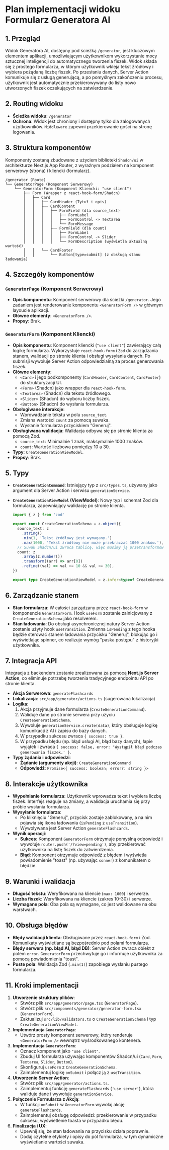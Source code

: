 # Plan implementacji widoku Formularz Generatora AI

## 1. Przegląd

Widok Generatora AI, dostępny pod ścieżką `/generator`, jest kluczowym elementem aplikacji, umożliwiającym użytkownikom wykorzystanie mocy sztucznej inteligencji do automatycznego tworzenia fiszek. Widok składa się z prostego formularza, w którym użytkownik wkleja tekst źródłowy i wybiera pożądaną liczbę fiszek. Po przesłaniu danych, Server Action komunikuje się z usługą generującą, a po pomyślnym zakończeniu procesu, użytkownik jest automatycznie przekierowywany do listy nowo utworzonych fiszek oczekujących na zatwierdzenie.

## 2. Routing widoku

- **Ścieżka widoku**: `/generator`
- **Ochrona**: Widok jest chroniony i dostępny tylko dla zalogowanych użytkowników. `Middleware` zapewni przekierowanie gości na stronę logowania.

## 3. Struktura komponentów

Komponenty zostaną zbudowane z użyciem biblioteki `Shadcn/ui` w architekturze Next.js App Router, z wyraźnym podziałem na komponent serwerowy (strona) i kliencki (formularz).

```
/generator (Route)
└── GeneratorPage (Komponent Serwerowy)
    └── GeneratorForm (Komponent Kliencki: "use client")
        ├── Form (Wrapper z react-hook-form/Shadcn)
        │   ├── Card
        │   │   ├── CardHeader (Tytuł i opis)
        │   │   ├── CardContent
        │   │   │   ├── FormField (dla source_text)
        │   │   │   │   ├── FormLabel
        │   │   │   │   ├── FormControl -> Textarea
        │   │   │   │   └── FormMessage
        │   │   │   ├── FormField (dla count)
        │   │   │   │   ├── FormLabel
        │   │   │   │   ├── FormControl -> Slider
        │   │   │   │   └── FormDescription (wyświetla aktualną wartość)
        │   │   └── CardFooter
        │   │       └── Button[type=submit] (z obsługą stanu ładowania)
```

## 4. Szczegóły komponentów

### `GeneratorPage` (Komponent Serwerowy)

- **Opis komponentu**: Komponent serwerowy dla ścieżki `/generator`. Jego zadaniem jest renderowanie komponentu `<GeneratorForm />` w głównym layoucie aplikacji.
- **Główne elementy**: `<GeneratorForm />`.
- **Propsy**: Brak.

### `GeneratorForm` (Komponent Kliencki)

- **Opis komponentu**: Komponent kliencki (`"use client"`) zawierający całą logikę formularza. Wykorzystuje `react-hook-form` i `Zod` do zarządzania stanem, walidacji po stronie klienta i obsługi wysyłania danych. Po submisji wywołuje Server Action odpowiedzialną za proces generowania fiszek.
- **Główne elementy**:
  - `<Card>` i jego podkomponenty (`CardHeader`, `CardContent`, `CardFooter`) do strukturyzacji UI.
  - `<Form>` (Shadcn) jako wrapper dla `react-hook-form`.
  - `<Textarea>` (Shadcn) dla tekstu źródłowego.
  - `<Slider>` (Shadcn) do wyboru liczby fiszek.
  - `<Button>` (Shadcn) do wysłania formularza.
- **Obsługiwane interakcje**:
  - Wprowadzanie tekstu w polu `source_text`.
  - Zmiana wartości `count` za pomocą suwaka.
  - Wysłanie formularza przyciskiem "Generuj".
- **Obsługiwana walidacja**: Walidacja odbywa się po stronie klienta za pomocą Zod.
  - `source_text`: Minimalnie 1 znak, maksymalnie 1000 znaków.
  - `count`: Wartość liczbowa pomiędzy 10 a 30.
- **Typy**: `CreateGenerationViewModel`.
- **Propsy**: Brak.

## 5. Typy

- **`CreateGenerationCommand`**: Istniejący typ z `src/types.ts`, używany jako argument dla Server Action i serwisu `generationService`.
- **`CreateGenerationViewModel` (ViewModel)**: Nowy typ i schemat Zod dla formularza, zapewniający walidację po stronie klienta.

  ```typescript
  import { z } from 'zod'

  export const CreateGenerationSchema = z.object({
    source_text: z
      .string()
      .min(1, 'Tekst źródłowy jest wymagany.')
      .max(1000, 'Tekst źródłowy nie może przekraczać 1000 znaków.'),
    // Suwak Shadcn/ui zwraca tablicę, więc musimy ją przetransformować
    count: z
      .array(z.number())
      .transform((arr) => arr[0])
      .refine((val) => val >= 10 && val <= 30),
  })

  export type CreateGenerationViewModel = z.infer<typeof CreateGenerationSchema>
  ```

## 6. Zarządzanie stanem

- **Stan formularza**: W całości zarządzany przez `react-hook-form` w komponencie `GeneratorForm`. Hook `useForm` zostanie zainicjowany z `CreateGenerationSchema` jako resolverem.
- **Stan ładowania**: Do obsługi asynchronicznej natury Server Action zostanie użyty hook `useTransition`. Zmienna `isPending` z tego hooka będzie sterować stanem ładowania przycisku "Generuj", blokując go i wyświetlając spinner, co realizuje wymóg "paska postępu" z historyjki użytkownika.

## 7. Integracja API

Integracja z backendem zostanie zrealizowana za pomocą **Next.js Server Action**, co eliminuje potrzebę tworzenia tradycyjnego endpointu API po stronie klienta.

- **Akcja Serwerowa**: `generateFlashcards`
- **Lokalizacja**: `src/app/generator/actions.ts` (sugerowana lokalizacja)
- **Logika**:
  1. Akcja przyjmuje dane formularza (`CreateGenerationCommand`).
  2. Waliduje dane po stronie serwera przy użyciu `CreateGenerationSchema`.
  3. Wywołuje `generationService.create(data)`, który obsługuje logikę komunikacji z AI i zapisu do bazy danych.
  4. W przypadku sukcesu zwraca `{ success: true }`.
  5. W przypadku błędu (np. błąd usługi AI, błąd bazy danych), łapie wyjątek i zwraca `{ success: false, error: 'Wystąpił błąd podczas generowania fiszek.' }`.
- **Typy żądania i odpowiedzi**:
  - **Żądanie (argumenty akcji)**: `CreateGenerationCommand`
  - **Odpowiedź**: `Promise<{ success: boolean; error?: string }>`

## 8. Interakcje użytkownika

- **Wypełnianie formularza**: Użytkownik wprowadza tekst i wybiera liczbę fiszek. Interfejs reaguje na zmiany, a walidacja uruchamia się przy próbie wysłania formularza.
- **Wysyłanie formularza**:
  - Po kliknięciu "Generuj", przycisk zostaje zablokowany, a na nim pojawia się ikona ładowania (`isPending` z `useTransition`).
  - Wywoływana jest Server Action `generateFlashcards`.
- **Wynik operacji**:
  - **Sukces**: Komponent `GeneratorForm` otrzymuje pomyślną odpowiedź i wywołuje `router.push('/?view=pending')`, aby przekierować użytkownika na listę fiszek do zatwierdzenia.
  - **Błąd**: Komponent otrzymuje odpowiedź z błędem i wyświetla powiadomienie "toast" (np. używając `sonner`) z komunikatem o błędzie.

## 9. Warunki i walidacja

- **Długość tekstu**: Weryfikowana na kliencie (`max: 1000`) i serwerze.
- **Liczba fiszek**: Weryfikowana na kliencie (zakres 10-30) i serwerze.
- **Wymagane pola**: Oba pola są wymagane, co jest walidowane na obu warstwach.

## 10. Obsługa błędów

- **Błędy walidacji klienta**: Obsługiwane przez `react-hook-form` i Zod. Komunikaty wyświetlane są bezpośrednio pod polami formularza.
- **Błędy serwera (np. błąd AI, błąd DB)**: Server Action zwraca obiekt z polem `error`. `GeneratorForm` przechwytuje go i informuje użytkownika za pomocą powiadomienia "toast".
- **Puste pola**: Walidacja Zod (`.min(1)`) zapobiega wysłaniu pustego formularza.

## 11. Kroki implementacji

1. **Utworzenie struktury plików**:
   - Stwórz plik `src/app/generator/page.tsx` (`GeneratorPage`).
   - Stwórz plik `src/components/generator/generator-form.tsx` (`GeneratorForm`).
   - Zaktualizuj `src/lib/validators.ts` o `CreateGenerationSchema` i typ `CreateGenerationViewModel`.
2. **Implementacja `GeneratorPage`**:
   - Utwórz prosty komponent serwerowy, który renderuje `<GeneratorForm />` wewnątrz wyśrodkowanego kontenera.
3. **Implementacja `GeneratorForm`**:
   - Oznacz komponent jako `"use client"`.
   - Zbuduj UI formularza używając komponentów Shadcn/ui (`Card`, `Form`, `Textarea`, `Slider`, `Button`).
   - Skonfiguruj `useForm` z `CreateGenerationSchema`.
   - Zaimplementuj logikę `onSubmit` i połącz ją z `useTransition`.
4. **Utworzenie Server Action**:
   - Stwórz plik `src/app/generator/actions.ts`.
   - Zaimplementuj funkcję `generateFlashcards` (`'use server'`), która waliduje dane i wywołuje `generationService`.
5. **Połączenie Formularza z Akcją**:
   - W funkcji `onSubmit` w `GeneratorForm` wywołaj akcję `generateFlashcards`.
   - Zaimplementuj obsługę odpowiedzi: przekierowanie w przypadku sukcesu, wyświetlenie toasta w przypadku błędu.
6. **Finalizacja i UX**:
   - Upewnij się, że stan ładowania na przycisku działa poprawnie.
   - Dodaj czytelne etykiety i opisy do pól formularza, w tym dynamiczne wyświetlanie wartości suwaka.

